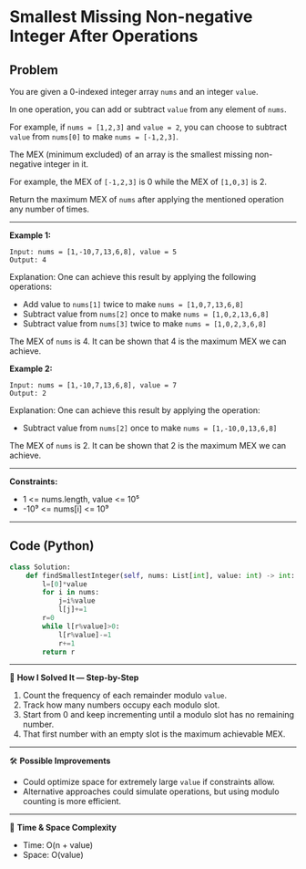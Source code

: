 # Smallest Missing Non-negative Integer After Operations

## Problem

You are given a 0-indexed integer array `nums` and an integer `value`.

In one operation, you can add or subtract `value` from any element of `nums`.

For example, if `nums = [1,2,3]` and `value = 2`, you can choose to subtract `value` from `nums[0]` to make `nums = [-1,2,3]`.

The MEX (minimum excluded) of an array is the smallest missing non-negative integer in it.

For example, the MEX of `[-1,2,3]` is 0 while the MEX of `[1,0,3]` is 2.

Return the maximum MEX of `nums` after applying the mentioned operation any number of times.

---

**Example 1:**

```
Input: nums = [1,-10,7,13,6,8], value = 5
Output: 4
```

Explanation: One can achieve this result by applying the following operations:

* Add value to `nums[1]` twice to make `nums = [1,0,7,13,6,8]`
* Subtract value from `nums[2]` once to make `nums = [1,0,2,13,6,8]`
* Subtract value from `nums[3]` twice to make `nums = [1,0,2,3,6,8]`

The MEX of `nums` is 4. It can be shown that 4 is the maximum MEX we can achieve.

**Example 2:**

```
Input: nums = [1,-10,7,13,6,8], value = 7
Output: 2
```

Explanation: One can achieve this result by applying the operation:

* Subtract value from `nums[2]` once to make `nums = [1,-10,0,13,6,8]`

The MEX of `nums` is 2. It can be shown that 2 is the maximum MEX we can achieve.

---

**Constraints:**

* 1 <= nums.length, value <= 10⁵
* -10⁹ <= nums[i] <= 10⁹

---

## Code (Python)

```python
class Solution:
    def findSmallestInteger(self, nums: List[int], value: int) -> int:
        l=[0]*value
        for i in nums:
            j=i%value
            l[j]+=1
        r=0
        while l[r%value]>0:
            l[r%value]-=1
            r+=1
        return r
```

---

🧩 **How I Solved It — Step-by-Step**

1. Count the frequency of each remainder modulo `value`.
2. Track how many numbers occupy each modulo slot.
3. Start from 0 and keep incrementing until a modulo slot has no remaining number.
4. That first number with an empty slot is the maximum achievable MEX.

---

🛠️ **Possible Improvements**

* Could optimize space for extremely large `value` if constraints allow.
* Alternative approaches could simulate operations, but using modulo counting is more efficient.

---

🧠 **Time & Space Complexity**

* Time: O(n + value)
* Space: O(value)
